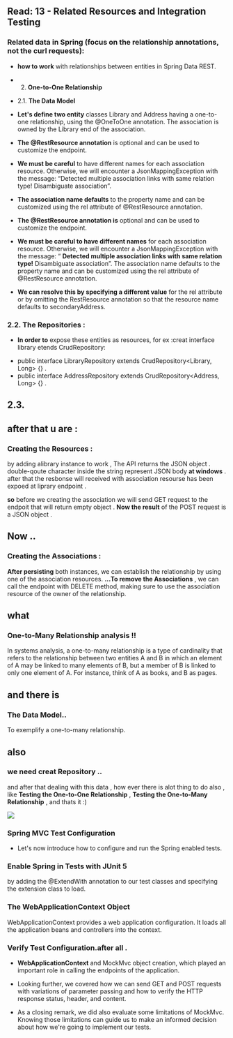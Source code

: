 ## Read: 13 - Related Resources and Integration Testing

### Related data in Spring (focus on the relationship annotations, not the curl requests):

- **how to work** with relationships between entities in Spring Data REST.

- 2. **One-to-One Relationship**
- 2.1. **The Data Model**
- **Let's define two entity** classes Library and Address having a one-to-one relationship, using the @OneToOne annotation. The association is owned by the Library end of the association.

- **The @RestResource annotation** is optional and can be used to customize the endpoint.
- **We must be careful** to have different names for each association resource. Otherwise, we will encounter a JsonMappingException with the message: “Detected multiple association links with same relation type! Disambiguate association”.

- **The association name defaults** to the property name and can be customized using the rel attribute of @RestResource annotation.

- **The @RestResource annotation is** optional and can be used to customize the endpoint.

- **We must be careful to have different names** for each association resource. Otherwise, we will encounter a JsonMappingException with the message: “ **Detected multiple association links with same relation type!** Disambiguate association”.
The association name defaults to the property name and can be customized using the rel attribute of @RestResource annotation.
- **We can resolve this by specifying a different value** for the rel attribute or by omitting the RestResource annotation so that the resource name defaults to secondaryAddress.


### 2.2. The Repositories :
- **In order to** expose these entities as resources, for ex :creat interface library etends CrudRepository:
* public interface LibraryRepository extends CrudRepository<Library, Long> {} .
* public interface AddressRepository extends CrudRepository<Address, Long> {} .


## 2.3.
## after that u are :
###  Creating the Resources :
by adding alibrary instance to work , The API returns the JSON object . 
double-qoute character inside the string represent JSON body **at windows** .
after that the resbonse will received with association resourse has been expoed at liprary endpoint .

**so** before we creating the association we will send GET request to the endpoit that will return empty object .
**Now the result** of the POST request is a JSON object .



## Now .. 
### Creating the Associations :
**After persisting** both instances, we can establish the relationship by using one of the association resources.
**...To remove the Associations** , we can call the endpoint with DELETE method, making sure to use the association resource of the owner of the relationship.

## what 
### One-to-Many Relationship analysis !!
In systems analysis, a one-to-many relationship is a type of cardinality that refers to the relationship between two entities A and B in which an element of A may be linked to many elements of B, but a member of B is linked to only one element of A. For instance, think of A as books, and B as pages.


## and there is 
### The Data Model..
To exemplify a one-to-many relationship.

## also
### we need creat Repository ..

and after that dealing with this data , how ever there is alot thing to do also , like **Testing the One-to-One Relationship** , **Testing the One-to-Many Relationship** ,  and thats it :)

![](https://miro.medium.com/max/1000/0*_9PeCmUm1wKuEShk.png)
### Spring MVC Test Configuration
- Let's now introduce how to configure and run the Spring enabled tests.

### Enable Spring in Tests with JUnit 5
by adding the @ExtendWith annotation to our test classes and specifying the extension class to load. 

### The WebApplicationContext Object
WebApplicationContext provides a web application configuration. It loads all the application beans and controllers into the context.
### Verify Test Configuration.after all . 


- **WebApplicationContext** and MockMvc object creation, which played an important role in calling the endpoints of the application.

- Looking further, we covered how we can send GET and POST requests with variations of parameter passing and how to verify the HTTP response status, header, and content.

- As a closing remark, we did also evaluate some limitations of MockMvc. Knowing those limitations can guide us to make an informed decision about how we're going to implement our tests.